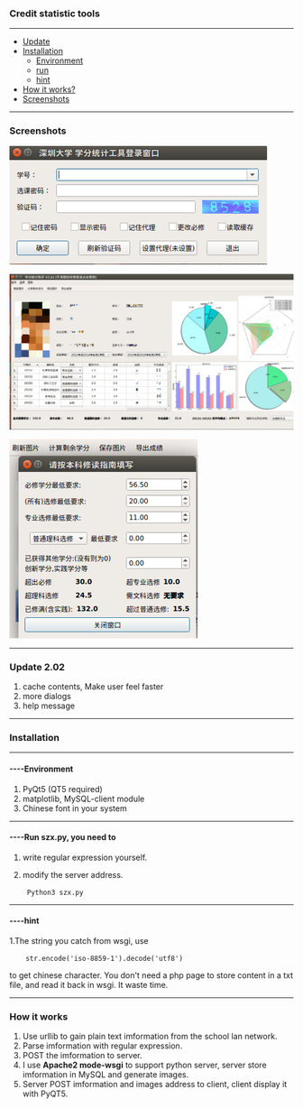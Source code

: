 ### Credit statistic tools

- - -


* [Update](#update-2.02)
* [Installation](#installation)
	* [Environment](#----environment)
	* [run](#----run-szx.py,-you-need-to)
    * [hint](#----hint)
* [How it works?](#how-it-works)
* [Screenshots](#screenshots)

- - -




### Screenshots

![image](https://github.com/zpoint/Python/blob/master/szx_tool/Screenshots/a.png)

![image](https://github.com/zpoint/Python/blob/master/szx_tool/Screenshots/b.png)

![image](https://github.com/zpoint/Python/blob/master/szx_tool/Screenshots/c.png)

- - -


### Update 2.02
1. cache contents, Make user feel faster
2. more dialogs
3. help message

- - -


### Installation

- - -

#### ----Environment
1. PyQt5 (QT5 required)
2. matplotlib, MySQL-client module
3. Chinese font in your system

- - -

#### ----Run szx.py, you need to
1. write regular expression yourself.
2. modify the server address.

		Python3 szx.py

- - -

#### ----hint

1.The string you catch from wsgi, use

        str.encode('iso-8859-1').decode('utf8')

to get chinese character. You don't need a php page to store content in a txt file, and read it back in wsgi. It waste time.

* * *

### How it works
1. Use urllib to gain plain text imformation from the school lan network.
2. Parse imformation with regular expression.
3. POST the imformation to server.
3. I use **Apache2 mode-wsgi** to support python server, server store imformation in MySQL and generate images.
4. Server POST imformation and images address to client, client display it with PyQT5.
